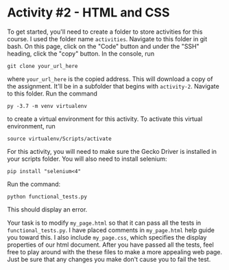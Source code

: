 # Activity #2 - HTML and CSS

To get started, you'll need to create a folder to store activities for this course. I used the folder name ```activities```. 
Navigate to this folder in git bash. On this page, click on the "Code" button and under the "SSH" heading, click the "copy" button.
In the console, run

```
git clone your_url_here
```

where ```your_url_here``` is the copied address. This will download a copy of the assignment. It'll be in a subfolder that begins with ```activity-2```.
Navigate to this folder.  Run the command

```
py -3.7 -m venv virtualenv
```

to create a virtual environment for this activity. To activate this virtual environment, run

```
source virtualenv/Scripts/activate
```

For this activity, you will need to make sure the Gecko Driver is installed in your scripts folder.
You will also need to install selenium:

```
pip install "selenium<4"
```

Run the command:
```
python functional_tests.py
```

This should display an error.

Your task is to modify ```my_page.html``` so that it can pass all the tests in ```functional_tests.py```. I have placed comments in ```my_page.html``` help guide you toward this. I also include ```my_page.css```, which specifies the display properties of our html document. After you have passed all the tests, feel free to play around with the these files to make a more appealing web page. Just be sure that any changes you make don't cause you to fail the test.

